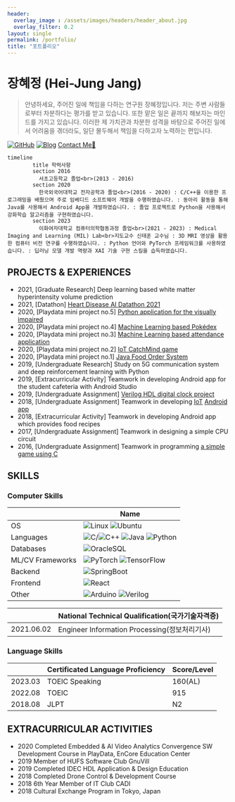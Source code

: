 ```yaml
---
header:
  overlay_image : /assets/images/headers/header_about.jpg
  overlay_filter: 0.2
layout: single
permalink: /portfolio/
title: "포트폴리오"
---
```


# 장혜정 (Hei-Jung Jang)

> 안녕하세요, 주어진 일에 책임을 다하는 연구원 장혜정입니다.
> 저는 주변 사람들로부터 차분하다는 평가를 받고 있습니다. 또한 맡은 일은 끝까지 해보자는 마인드를 가지고 있습니다.
> 이러한 제 가치관과 차분한 성격을 바탕으로 주어진 일에서 어려움을 겪더라도, 일단 몰두해서 책임을 다하고자 노력하는 편입니다.

[![GitHub](http://img.shields.io/badge/GitHub-black?style=flat-square&logo=github)](https://github.com/hei-jung)
[![Blog](https://img.shields.io/badge/Blog-badge?style=flat-square&logo=Naver&logoColor=white)](http://blog.naver.com/jungs-note)
[Contact Me📩](mailto:wkdgpwjd007@naver.com)

```mermaid
timeline
        title 학력사항
        section 2016
          서초고등학교 졸업<br>(2013 - 2016)
        section 2020
          한국외국어대학교 전자공학과 졸업<br>(2016 - 2020) : C/C++을 이용한 프로그래밍을 배웠으며 주로 임베디드 소프트웨어 개발을 수행하였습니다. : 동아리 활동을 통해 Java를 사용해서 Android App을 개발하였습니다. : 졸업 프로젝트로 Python을 사용해서 강화학습 알고리즘을 구현하였습니다.
        section 2023
          이화여자대학교 컴퓨터의학협동과정 졸업<br>(2021 - 2023) : Medical Imaging and Learning (MIL) Lab<br>지도교수 신태훈 교수님 : 3D MRI 영상을 활용한 컴퓨터 비전 연구를 수행하였습니다. : Python 언어와 PyTorch 프레임워크를 사용하였습니다. : 딥러닝 모델 개발 역량과 XAI 기술 구현 스킬을 습득하였습니다.
```

## PROJECTS & EXPERIENCES

<!-- - 2020, worked on a Web HMI project as a front end developer (business project)<br> -->
<!-- - 2019, studied deep learning with breast cancer dataset and Python<br> -->
<!-- - 2018, designed an amplifier circuit using BJT<br> -->
- 2021, \[Graduate Research\] Deep learning based white matter hyperintensity volume prediction
- 2021, \[Datathon\] [Heart Disease AI Datathon 2021](https://github.com/hei-jung/HDAI-2021-ECG.git)<br>
- 2020, \[Playdata mini project no.5\] [Python application for the visually impaired](https://github.com/hei-jung/Seesun)<br>
- 2020, \[Playdata mini project no.4\] [Machine Learning based Pokédex](https://github.com/hei-jung/PokeDex)<br>
- 2020, \[Playdata mini project no.3\] [Machine Learning based attendance application](https://github.com/hei-jung/MiniProject_OpenCV)<br>
- 2020, \[Playdata mini project no.2\] [IoT CatchMind game](https://github.com/hei-jung/catchmind_game)<br>
- 2020, \[Playdata mini project no.1\] [Java Food Order System](https://github.com/hei-jung/myDbApp)<br>
- 2019, \[Undergraduate Research\] Study on 5G communication system and deep reinforcement learning with Python<br>
- 2019, \[Extracurricular Activity\] Teamwork in developing Android app for the student cafeteria with Android Studio<br>
- 2019, \[Undergraduate Assignment\] [Verilog HDL digital clock project](https://github.com/hei-jung/digitalClockHDL)<br>
- 2018, \[Undergraduate Assignment\] Teamwork in developing [IoT](https://github.com/hei-jung/LedControl_arduino) [Android app](https://github.com/hei-jung/LedControl)<br>
- 2018, \[Extracurricular Activity\] Teamwork in developing Android app which provides food recipes<br>
- 2017, \[Undergraduate Assignment\] Teamwork in designing a simple CPU circuit<br>
- 2016, \[Undergraduate Assignment\] Teamwork in programming [a simple game using C](https://github.com/hei-jung/teamproject_heaven)

## SKILLS

### Computer Skills

|   |Name|
|---|----|
|OS|![Linux](https://img.shields.io/badge/Linux-FCC624?style=flat-square&logo=linux&logoColor=black) ![Ubuntu](https://img.shields.io/badge/Ubuntu-E95420?style=flat-square&logo=ubuntu&logoColor=white)|
|Languages|![C](https://img.shields.io/badge/c-%2300599C.svg?style=flat-square&logo=c&logoColor=white)/![C++](https://img.shields.io/badge/c++-%2300599C.svg?style=flat-square&logo=c%2B%2B&logoColor=white) ![Java](https://img.shields.io/badge/java-%23ED8B00.svg?style=flat-square&logo=java&logoColor=white) ![Python](https://img.shields.io/badge/python-3670A0?style=flat-square&logo=python&logoColor=ffdd54)|
|Databases|![OracleSQL](https://img.shields.io/badge/OracleSQL-F80000?style=flat-square&logo=oracle&logoColor=white)|
|ML/CV Frameworks|![PyTorch](https://img.shields.io/badge/PyTorch-%23EE4C2C.svg?style=flat-square&logo=PyTorch&logoColor=white) ![TensorFlow](https://img.shields.io/badge/TensorFlow-%23FF6F00.svg?style=flat-square&logo=TensorFlow&logoColor=white)|
|Backend|![SpringBoot](https://img.shields.io/badge/SpringBoot-%236DB33F.svg?style=flat-square&logo=SpringBoot&logoColor=white)|
|Frontend|![React](https://img.shields.io/badge/react-%2320232a.svg?style=flat-square&logo=react&logoColor=%2361DAFB)|
|Other|![Arduino](https://img.shields.io/badge/-Arduino-00979D?style=flat-square&logo=Arduino&logoColor=white) ![Verilog](http://img.shields.io/badge/Verilog-black?style=flat-square)|

<!-- - `OrCad` `MultiSim` `ModelSim` -->

|   |National Technical Qualification(국가기술자격증)|
|---|--------------------------------|
|2021.06.02|Engineer Information Processing(정보처리기사)|

### Language Skills

<!-- - Korean: native
- English: fluent / highly proficient
- Japanese: conversational / proficient -->

|   |Certificated Language Proficiency|Score/Level|
|---|---------------------------------|-----|
|2023.03|TOEIC Speaking|160(AL)|
|2022.08|TOEIC|915|
|2018.08|JLPT|N2|


## EXTRACURRICULAR ACTIVITIES

- 2020 Completed Embedded & AI Video Analytics Convergence SW Development Course in PlayData, EnCore Education Center
- 2019 Member of HUFS Software Club GnuVill
- 2019 Completed IDEC HDL Application & Design Education
- 2018 Completed Drone Control & Development Course
- 2018 6th Year Member of IT Club CADI
- 2018 Cultural Exchange Program in Tokyo, Japan
<!-- - 2017 Math Tutor Volunteering -->
<!-- - 2016 Member of HUFS Dept. of EE Student Council -->
